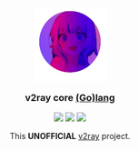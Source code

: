 <!-- panvimdoc-ignore-start -->

<h3 align="center">
    <img src="https://github.com/AkariOficial/v2ray_golang/raw/main/assets/logo/waifu.png" width="130" alt="Logo"/><br/>
    <img src="https://raw.githubusercontent.com/catppuccin/catppuccin/main/assets/misc/transparent.png" height="30" width="0px"/>
    v2ray core <a href="https://github.com/AkariOficial/v2ray_golang">(Go)</a><a href="https://github.com/v2fly/v2ray-core">lang</a>
    <img src="https://raw.githubusercontent.com/catppuccin/catppuccin/main/assets/misc/transparent.png" height="30" width="0px"/>
</h3>

<p align="center">
    <a href="https://github.com/AkariOficial/v2ray_golang/stargazers"><img src="https://img.shields.io/github/stars/AkariOficial/v2ray_golang?colorA=363a4f&colorB=b7bdf8&style=for-the-badge"></a>
    <a href="https://github.com/AkariOficial/v2ray_golang/issues"><img src="https://img.shields.io/github/issues/AkariOficial/v2ray_golang?colorA=363a4f&colorB=f5a97f&style=for-the-badge"></a>
    <a href="https://github.com/catppuccin/nvim/contributors"><img src="https://img.shields.io/github/contributors/AkariOficial/v2ray_golang?colorA=363a4f&colorB=a6da95&style=for-the-badge"></a>
</p>

<p align="center">
This <strong>UNOFFICIAL</strong> <a href="https://github.com/v2fly/v2ray-core/">v2ray</a> project.
</p>
